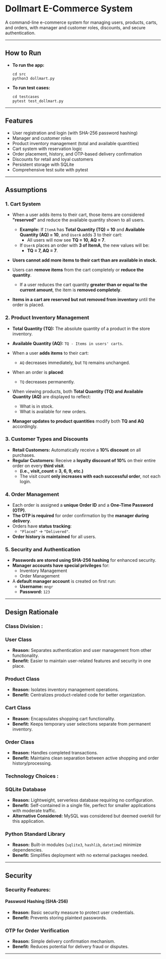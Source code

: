 # Dollmart E-Commerce System

A command-line e-commerce system for managing users, products, carts, and orders, with manager and customer roles, discounts, and secure authentication.

---

## How to Run

- **To run the app:**
  ```
  cd src
  python3 dollmart.py
  ```
- **To run test cases:**
  ```
  cd testcases
  pytest test_dollmart.py
  ```

---


## Features

- User registration and login (with SHA-256 password hashing)
- Manager and customer roles
- Product inventory management (total and available quantities)
- Cart system with reservation logic
- Order placement, history, and OTP-based delivery confirmation
- Discounts for retail and loyal customers
- Persistent storage with SQLite
- Comprehensive test suite with pytest

---


## Assumptions
### 1. Cart System
- When a user adds items to their cart, those items are considered **"reserved"** and reduce the available quantity shown to all users.  
  - **Example:** If `ItemA` has **Total Quantity (TQ) = 10** and **Available Quantity (AQ) = 10**, and `UserA` adds 3 to their cart:  
    - All users will now see **TQ = 10, AQ = 7**.  
  - If `UserA` places an order with **3 of ItemA**, the new values will be:  
    - **TQ = 7, AQ = 7**.  

- **Users cannot add more items to their cart than are available in stock.**  
- Users can **remove items** from the cart completely or **reduce the quantity**.  
  - If a user reduces the cart quantity **greater than or equal to the current amount**, the item is **removed completely**.  
- **Items in a cart are reserved but not removed from inventory** until the order is placed.  



### 2. Product Inventory Management
- **Total Quantity (TQ):** The absolute quantity of a product in the store inventory.  
- **Available Quantity (AQ):** `TQ - Items in users' carts`.  

- When a user **adds items** to their cart:  
  - `AQ` decreases immediately, but `TQ` remains unchanged.  

- When an order is **placed**:  
  - `TQ` decreases permanently.  

- When viewing products, both **Total Quantity (TQ) and Available Quantity (AQ)** are displayed to reflect:  
  - What is in stock.  
  - What is available for new orders.  

- **Manager updates to product quantities** modify both **TQ and AQ** accordingly.  



### 3. Customer Types and Discounts
- **Retail Customers:** Automatically receive a **10% discount** on all purchases.  
- **Regular Customers:** Receive a **loyalty discount of 10%** on their entire order on every **third visit**.  
  - **(i.e., visit_count = 3, 6, 9, etc.)**  
  - The visit count **only increases with each successful order**, not each login.  



### 4. Order Management
- Each order is assigned a **unique Order ID** and a **One-Time Password (OTP)**.  
- **The OTP is required** for order confirmation by the **manager during delivery**.  
- Orders have **status tracking**:  
  - `"Placed"` → `"Delivered"`.  
- **Order history is maintained** for all users.  



### 5. Security and Authentication
- **Passwords are stored using SHA-256 hashing** for enhanced security.  
- **Manager accounts have special privileges** for:  
  - Inventory Management  
  - Order Management  
- A **default manager account** is created on first run:  
  - **Username:** `mngr`  
  - **Password:** `123`  

---


## Design Rationale

### **Class Division** :

### **User Class**
- **Reason:** Separates authentication and user management from other functionality.  
- **Benefit:** Easier to maintain user-related features and security in one place.  

### **Product Class**
- **Reason:** Isolates inventory management operations.  
- **Benefit:** Centralizes product-related code for better organization.  

### **Cart Class**
- **Reason:** Encapsulates shopping cart functionality.  
- **Benefit:** Keeps temporary user selections separate from permanent inventory.  

### **Order Class**
- **Reason:** Handles completed transactions.  
- **Benefit:** Maintains clean separation between active shopping and order history/processing.  


### **Technology Choices** :

### **SQLite Database**
- **Reason:** Lightweight, serverless database requiring no configuration.  
- **Benefit:** Self-contained in a single file, perfect for smaller applications with moderate traffic.  
- **Alternative Considered:** MySQL was considered but deemed overkill for this application.  

### **Python Standard Library**
- **Reason:** Built-in modules (`sqlite3`, `hashlib`, `datetime`) minimize dependencies.  
- **Benefit:** Simplifies deployment with no external packages needed.  

---

## Security
### **Security Features**:

#### **Password Hashing (SHA-256)**
- **Reason:** Basic security measure to protect user credentials.  
- **Benefit:** Prevents storing plaintext passwords.  

### **OTP for Order Verification**
- **Reason:** Simple delivery confirmation mechanism.  
- **Benefit:** Reduces potential for delivery fraud or disputes.  

---
